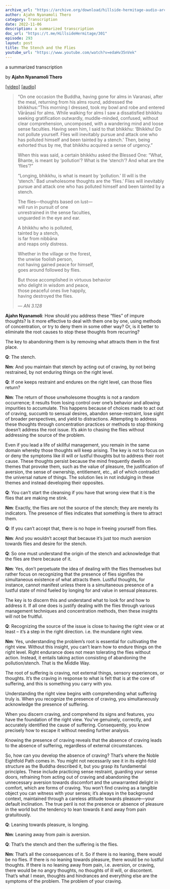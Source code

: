 ```yaml
---
archive_url: "https://archive.org/download/hillside-hermitage-audio-archive/20221106%20-%20293hh%20-%20The%20stench%20and%20the%20flies%20-%20AN%203.128.mp3"
author: Ajahn Nyanamoli Thero
category: Transcription
date: 2022-11-06
description: a summarized transcription
doc_url: "https://t.me/HillsideHermitage/301"
episode: 293
layout: post
title: The Stench and the Flies
youtube_url: "https://www.youtube.com/watch?v=edaHv35nVek"
---
```


a summarized transcription

by **Ajahn Nyanamoli Thero**

[\[video\]](https://www.youtube.com/watch?v=edaHv35nVek) [\[audio\]](https://archive.org/download/hillside-hermitage-audio-archive/20221106%20-%20293hh%20-%20The%20stench%20and%20the%20flies%20-%20AN%203.128.mp3)

> “On one occasion the Buddha, having gone for alms in Varanasi, after
> the meal, returning from his alms round, addressed the bhikkhus:”This
> morning I dressed, took my bowl and robe and entered Vārāṇasī for
> alms. While walking for alms I saw a dissatisfied bhikkhu seeking
> gratification outwardly, muddle-minded, confused, without clear
> comprehension, uncomposed, with a wandering mind and loose sense
> faculties. Having seen him, I said to that bhikkhu: ‘Bhikkhu! Do not
> pollute yourself. Flies will inevitably pursue and attack one who has
> polluted himself and been tainted by a stench.’ Then, being exhorted
> thus by me, that bhikkhu acquired a sense of urgency.”
>
> When this was said, a certain bhikkhu asked the Blessed One: “What,
> Bhante, is meant by ‘pollution’? What is the ‘stench’? And what are
> the ‘flies’?”
>
> “Longing, bhikkhu, is what is meant by ‘pollution.’ Ill will is the
> ‘stench.’ Bad unwholesome thoughts are the ‘flies.’ Flies will
> inevitably pursue and attack one who has polluted himself and been
> tainted by a stench.
>
> The flies—thoughts based on lust—  
> will run in pursuit of one  
> unrestrained in the sense faculties,  
> unguarded in the eye and ear.  
>   
> A bhikkhu who is polluted,  
> tainted by a stench,  
> is far from nibbāna  
> and reaps only distress.  
>   
> Whether in the village or the forest,  
> the unwise foolish person,  
> not having gained peace for himself,  
> goes around followed by flies.  
>   
> But those accomplished in virtuous behavior  
> who delight in wisdom and peace,  
> those peaceful ones live happily,  
> having destroyed the flies.
>
> — <cite>AN 3.128</cite>

**Ajahn Nyanamoli**: How should you address these “flies” of impure
thoughts? Is it more effective to deal with them one by one, using
methods of concentration, or try to deny them in some other way? Or, is
it better to eliminate the root causes to stop these thoughts from
recurring?

The key to abandoning them is by removing what attracts them in the
first place.

**Q**: The stench.

**Nm**: And you maintain that stench by acting out of craving, by not
being restrained, by not enduring things on the right level.

**Q**: If one keeps restraint and endures on the right level, can those
flies return?

**Nm**: The return of those unwholesome thoughts is not a random
occurrence; it results from losing control over one’s behavior and
allowing impurities to accumulate. This happens because of choices made
to act out of craving, succumb to sensual desires, abandon
sense-restraint, lose sight of broader perspectives, and yield to
distractions. Attempting to address these thoughts through concentration
practices or methods to stop thinking doesn’t address the root issue.
It’s akin to chasing the flies without addressing the source of the
problem.

Even if you lead a life of skillful management, you remain in the same
domain whereby those thoughts will keep arising. The key is not to focus
on or deny the symptoms like ill will or lustful thoughts but to address
their root cause. These thoughts persist because the mind frequently
dwells on themes that provoke them, such as the value of pleasure, the
justification of aversion, the sense of ownership, entitlement, etc.,
all of which contradict the universal nature of things. The solution
lies in not indulging in these themes and instead developing their
opposites.

**Q**: You can’t start the cleansing if you have that wrong view that it
is the flies that are making me stink.

**Nm**: Exactly, the flies are not the source of the stench; they are
merely its indicators. The presence of flies indicates that something is
there to attract them.

**Q**: If you can’t accept that, there is no hope in freeing yourself
from flies.

**Nm**: And you wouldn’t accept that because it’s just too much aversion
towards flies and desire for the stench.

**Q**: So one must understand the origin of the stench and acknowledge
that the flies are there because of it.

**Nm**: Yes, don’t perpetuate the idea of dealing with the flies
themselves but rather focus on recognizing that the presence of flies
signifies the simultaneous existence of what attracts them. Lustful
thoughts, for instance, cannot manifest unless there is a simultaneous
presence of a lustful state of mind fueled by longing for and value in
sensual pleasures.

The key is to discern this and understand what to look for and how to
address it. If all one does is justify dealing with the flies through
various management techniques and concentration methods, then these
insights will not be fruitful.

**Q**: Recognizing the source of the issue is close to having the right
view or at least – it’s a step in the right direction. i.e. the mundane
right view.

**Nm**: Yes, understanding the problem’s root is essential for
cultivating the right view. Without this insight, you can’t learn how to
endure things on the right level. Right endurance does not mean
tolerating the flies without action. Instead, it entails taking action
consisting of abandoning the pollution/stench. That is the Middle Way.

The root of suffering is craving, not external things, sensory
experiences, or thoughts. It’s the craving in response to what is felt
that is at the core of suffering, and this is something you carry with
you.

Understanding the right view begins with comprehending what suffering
truly is. When you recognize the presence of craving, you simultaneously
acknowledge the presence of suffering.

When you discern craving, and comprehend its signs and features, you
have the foundation of the right view. You’ve genuinely, correctly, and
accurately identified the cause of suffering. Consequently, you know
precisely how to escape it without needing further analysis.

Knowing the presence of craving reveals that the absence of craving
leads to the absence of suffering, regardless of external circumstances.

So, how can you develop the absence of craving? That’s where the Noble
Eightfold Path comes in. You might not necessarily see it in its
eight-fold structure as the Buddha described it, but you grasp its
fundamental principles. These include practicing sense restraint,
guarding your sense doors, refraining from acting out of craving and
abandoning the unnecessary aversion towards discomfort and the
unwarranted delight in comfort, which are forms of craving. You won’t
find craving as a tangible object you can witness with your senses; it’s
always in the background context, maintained through a careless attitude
towards pleasure—your default inclination. The true peril is not the
presence or absence of pleasure in the world but the tendency to lean
towards it and away from pain gratuitously.

**Q**: Leaning towards pleasure, is longing.

**Nm**: Leaning away from pain is aversion.

**Q**: That’s the stench and then the suffering is the flies.

**Nm**: That’s all the consequences of it. So if there is no leaning,
there would be no flies. If there is no leaning towards pleasure, there
would be no lustful thoughts. If there is no leaning away from pain,
i.e. aversion, or craving, there would be no angry thoughts, no thoughts
of ill will, or discontent. That’s what I mean, thoughts and hindrances
and everything else are the symptoms of the problem. The problem of your
craving.
